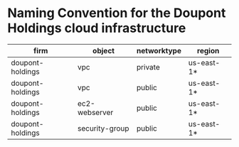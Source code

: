 # Naming Convention for the Doupont Holdings cloud infrastructure

| firm             | object         | networktype | region     |
|------------------|----------------|-------------|------------|
| doupont-holdings | vpc            | private     | us-east-1* |
| doupont-holdings | vpc            | public      | us-east-1* |
| doupont-holdings | ec2-webserver  | public      | us-east-1* |
| doupont-holdings | security-group | public      | us-east-1* |
